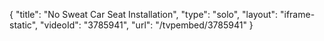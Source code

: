 {
    "title": "No Sweat Car Seat Installation",
    "type": "solo",
    "layout": "iframe-static",
    "videoId": "3785941",
    "url": "\/tvpembed\/3785941"
}